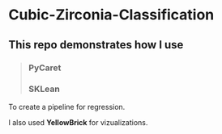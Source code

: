 # Cubic-Zirconia-Classification

## This repo demonstrates how I use 

>### PyCaret 
>
>### SKLean 

To create a pipeline for regression.  

I also used **YellowBrick** for vizualizations. 





